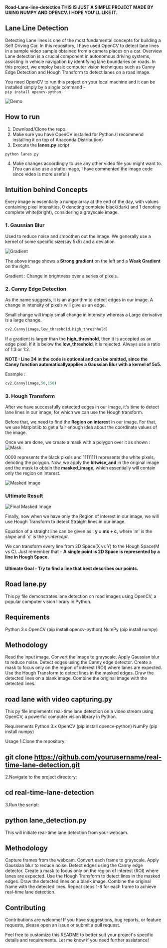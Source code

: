 **Road-Lane-line-detection
THIS IS JUST A SIMPLE PROJECT MADE BY USING NUMPY AND OPENCV. I HOPE YOU'LL LIKE IT.**


## Lane Line Detection
Detecting Lane lines is one of the most fundamental concepts for building a Self Driving Car. 
In this repository, I have used OpenCV to detect lane lines in a sample video sample obtained from a camera places on a car.
Overview
Lane detection is a crucial component in autonomous driving systems, 
assisting in vehicle navigation by identifying lane boundaries on roads. 
In this project, we employ basic computer vision techniques such as Canny Edge Detection
and Hough Transform to detect lanes on a road image.


You need OpenCV to run this project on your local machine and it can be installed simply by a single command - <br>
```pip install opencv-python```

![Demo](https://i.ibb.co/1bQcV0Y/Working.gif)

## How to run
1. Download/Clone the repo.
2. Make sure you have OpenCV installed for Python.(I recommend installing it on top of Anaconda Distribution)
3. Execute the **lanes.py** script
```
python lanes.py
```
4. Make changes accordingly to use any other video file you might want to.(You can also use a static image, I have commented the image code since video is more useful.)

## Intuition behind Concepts

Every image is essentially a numpy array at the end of the day, with values containing pixel intensities, 0 denoting complete black(dark) and 1 denoting complete white(bright), considering a grayscale image.

### 1. Gaussian Blur
Used to reduce noise and smoothen out the image. We generally use a kernel of some specific size(say 5x5) and a deviation

![Gradient](https://i.ibb.co/zNNtJYp/Gradient.png)

The above image shows a **Strong gradient** on the left and a **Weak Gradient** on the right.

Gradient : Change in brightness over a series of pixels.
### 2. Canny Edge Detection
As the name suggests, it is an algorithm to detect edges in our image.
A change in intensity of pixels will give us an edge.

Small change will imply small change in intensity whereas a Large derivative is a large change. 

```python
cv2.Canny(image,low_threshold,high_threshhold)
```

If a gradient is larger than the **high_threshold**, then it is accepted as an edge pixel. If it is below the **low_threshold**, it is rejected. Always use a ratio of 1:3 or 1:2.

**NOTE : Line 34 in the code is optional and can be omitted, since the Canny function automaticallyapplies a Gaussian Blur with a kernel of 5x5.**

Example : 
```python
cv2.Canny(image,50,150)
```

### 3. Hough Transform
After we have successfully detected edges in our image, it's time to detect lane lines in our image, for which we can use the Hough transform.

Before that, we need to find the **Region on interest** in our image. For that, we use Matplotlib to get a fair enough idea about the coordinate values of the image. <br>

Once we are done, we create a mask with a polygon over it as shown :
![Mask](https://i.ibb.co/DrLNSJR/Mask.png)

0000 represents the black pixels and 11111111 represents the white pixels, denoting the polygon. Now, we apply the **bitwise_and** in the original image and the mask to obtain the **masked_image**, which essentially will contain only the region on interest.

![Masked Image](https://i.ibb.co/LJFykXC/Masked-Image.png)  
### Ultimate Result <br>
![Final Masked Image](https://i.ibb.co/711SBhW/Final-Masked-Image.png)

Finally, now when we have only the Region of interest in our image, we will use Hough Transform to detect Straight lines in our image. 

Equation of a straight line can be given as :
**y = mx + c**, where 'm' is the *slope* and 'c' is the *y-intercept*.

We can transform every line from 2D Space(X vs Y) to the Hough Space(M vs C).
Just remember that - **A single point is 2D Space is represented by a line in Hough Space.**

#### Ultimate Goal - Try to find a line that best describes our points.

## Road lane.py
This py file demonstrates lane detection on road images using OpenCV, a popular computer vision library in Python.

## Requirements
Python 3.x
OpenCV (pip install opencv-python)
NumPy (pip install numpy)


## Methodology
Read the input image.
Convert the image to grayscale.
Apply Gaussian blur to reduce noise.
Detect edges using the Canny edge detector.
Create a mask to focus only on the region of interest (ROI) where lanes are expected.
Use the Hough Transform to detect lines in the masked edges.
Draw the detected lines on a blank image.
Combine the original image with the detected lines.

## road lane with video capturing.py
This py file implements real-time lane detection on a video stream using OpenCV, a powerful computer vision library in Python.

Requirements
Python 3.x
OpenCV (pip install opencv-python)
NumPy (pip install numpy)

Usage
1.Clone the repository:
## git clone https://github.com/yourusername/real-time-lane-detection.git
2.Navigate to the project directory:
## cd real-time-lane-detection
3.Run the script:
## python lane_detection.py

This will initiate real-time lane detection from your webcam.

## Methodology
Capture frames from the webcam.
Convert each frame to grayscale.
Apply Gaussian blur to reduce noise.
Detect edges using the Canny edge detector.
Create a mask to focus only on the region of interest (ROI) where lanes are expected.
Use the Hough Transform to detect lines in the masked edges.
Draw the detected lines on a blank image.
Combine the original frame with the detected lines.
Repeat steps 1-8 for each frame to achieve real-time lane detection.

## Contributing
Contributions are welcome! If you have suggestions, bug reports, or feature requests, please open an issue or submit a pull request.

Feel free to customize this README to better suit your project's specific details and requirements. Let me know if you need further assistance!





